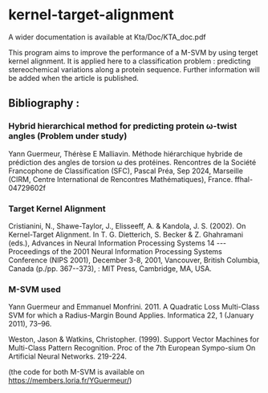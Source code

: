 # kernel-target-alignment

A wider documentation is available at Kta/Doc/KTA_doc.pdf

This program aims to improve the performance of a M-SVM by using terget kernel alignment. It is applied here to a classification problem : predicting stereochemical variations along a protein sequence. Further information will be added when the article is published.


## Bibliography :


### Hybrid hierarchical method for predicting protein ω-twist angles (Problem under study)

Yann Guermeur, Thérèse E Malliavin. Méthode hiérarchique hybride de prédiction des angles de torsion ω des protéines. Rencontres de la Société Francophone de Classification (SFC), Pascal Préa, Sep
2024, Marseille (CIRM, Centre International de Rencontres Mathématiques), France. ffhal-04729602f


### Target Kernel Alignment

Cristianini, N., Shawe-Taylor, J., Elisseeff, A. & Kandola, J. S. (2002). On Kernel-Target Alignment. In T. G. Dietterich, S. Becker & Z. Ghahramani (eds.), Advances in Neural Information Processing Systems 14 --- Proceedings of the 2001 Neural Information Processing Systems Conference (NIPS 2001), December 3-8, 2001, Vancouver, British Columbia, Canada (p./pp. 367--373), : MIT Press, Cambridge, MA, USA.


### M-SVM used

Yann Guermeur and Emmanuel Monfrini. 2011. A Quadratic Loss Multi-Class SVM for which a Radius-Margin Bound Applies. Informatica 22, 1 (January 2011), 73–96.

Weston, Jason & Watkins, Christopher. (1999). Support Vector Machines for Multi-Class Pattern Recognition. Proc of the 7th European Sympo-sium On Artificial Neural Networks. 219-224. 

(the code for both M-SVM is available on https://members.loria.fr/YGuermeur/)
